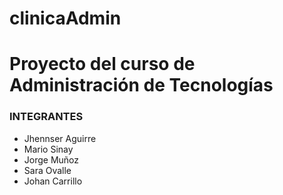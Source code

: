 # clinicaAdmin
Proyecto del curso de Administración de Tecnologías
=====
### INTEGRANTES
- Jhennser Aguirre
- Mario Sinay
- Jorge Muñoz
- Sara Ovalle
- Johan Carrillo
